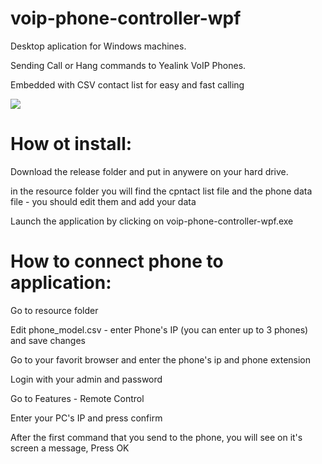 # voip-phone-controller-wpf

<p>Desktop aplication for Windows machines.</p>
<p>Sending Call or Hang commands to Yealink VoIP Phones.</p>
<p>Embedded with CSV contact list for easy and fast calling</p>


<image src="https://github.com/omerag/voip-phone-controller-wpf/blob/master/Images/Preview.jpg?raw=true"/>


# How ot install:
<p> Download the release folder and put in anywere on your hard drive. </p>
<p> in the resource folder you will find the cpntact list file and the phone data file - you should edit them and add your data </p>
<p> Launch the application by clicking on voip-phone-controller-wpf.exe </p>


# How to connect phone to application:
<p>Go to resource folder</p>
<p>Edit phone_model.csv - enter Phone's IP (you can enter up to 3 phones) and save changes </p>
<p>Go to your favorit browser and enter the phone's ip and phone extension</p>
<p>Login with your admin and password </p>
<p>Go to Features - Remote Control </p>
<p>Enter your PC's IP and press confirm</p>
<p>After the first command that you send to the phone, you will see on it's screen a message, Press OK</p>
<p></p>
<p> </p>
<p> </p>



